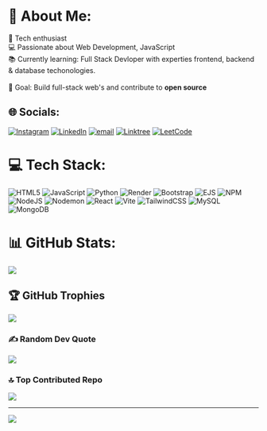# 💫 About Me:
🚀 Tech enthusiast<br>💻 Passionate about Web Development, JavaScript<br>📚 Currently learning: Full Stack Devloper with experties frontend, backend & database techonologies.<br><br>🎯 Goal: Build full-stack web's and contribute to <b>open source</b>


## 🌐 Socials:
[![Instagram](https://img.shields.io/badge/Instagram-%23E4405F.svg?logo=Instagram&logoColor=white)](https://instagram.com/adi_kulkarni_006) [![LinkedIn](https://img.shields.io/badge/LinkedIn-%230077B5.svg?logo=linkedin&logoColor=white)](https://www.linkedin.com/in/advaitkulkarni006/) [![email](https://img.shields.io/badge/Email-D14836?logo=gmail&logoColor=white)](mailto:advaitkulkarni006@gmail.com)
[![Linktree](https://img.shields.io/badge/Linktree-%2328A745.svg?logo=Linktree&logoColor=green)](https://linktr.ee/advaitkulkarni006)
[![LeetCode](https://img.shields.io/badge/LeetCode-%23007ACC.svg?logo=LeetCode&logoColor=yellow)](https://leetcode.com/u/adikulkarni006/)


# 💻 Tech Stack:
![HTML5](https://img.shields.io/badge/html5-%23E34F26.svg?style=for-the-badge&logo=html5&logoColor=white) ![JavaScript](https://img.shields.io/badge/javascript-%23323330.svg?style=for-the-badge&logo=javascript&logoColor=%23F7DF1E) ![Python](https://img.shields.io/badge/python-3670A0?style=for-the-badge&logo=python&logoColor=ffdd54) ![Render](https://img.shields.io/badge/Render-%46E3B7.svg?style=for-the-badge&logo=render&logoColor=white) ![Bootstrap](https://img.shields.io/badge/bootstrap-%238511FA.svg?style=for-the-badge&logo=bootstrap&logoColor=white) ![EJS](https://img.shields.io/badge/ejs-%23B4CA65.svg?style=for-the-badge&logo=ejs&logoColor=black) ![NPM](https://img.shields.io/badge/NPM-%23CB3837.svg?style=for-the-badge&logo=npm&logoColor=white) ![NodeJS](https://img.shields.io/badge/node.js-6DA55F?style=for-the-badge&logo=node.js&logoColor=white) ![Nodemon](https://img.shields.io/badge/NODEMON-%23323330.svg?style=for-the-badge&logo=nodemon&logoColor=%BBDEAD) ![React](https://img.shields.io/badge/react-%2320232a.svg?style=for-the-badge&logo=react&logoColor=%2361DAFB) ![Vite](https://img.shields.io/badge/vite-%23646CFF.svg?style=for-the-badge&logo=vite&logoColor=white) ![TailwindCSS](https://img.shields.io/badge/tailwindcss-%2338B2AC.svg?style=for-the-badge&logo=tailwind-css&logoColor=white) ![MySQL](https://img.shields.io/badge/mysql-4479A1.svg?style=for-the-badge&logo=mysql&logoColor=white) ![MongoDB](https://img.shields.io/badge/MongoDB-%234ea94b.svg?style=for-the-badge&logo=mongodb&logoColor=white)
# 📊 GitHub Stats:
![](https://github-readme-stats.vercel.app/api/top-langs/?username=adikulkarni006&theme=dark&hide_border=false&include_all_commits=true&count_private=true&layout=compact)

## 🏆 GitHub Trophies
![](https://github-profile-trophy.vercel.app/?username=adikulkarni006&theme=radical&no-frame=false&no-bg=true&margin-w=4)

### ✍️ Random Dev Quote
![](https://quotes-github-readme.vercel.app/api?type=horizontal&theme=radical)

### 🔝 Top Contributed Repo
![](https://github-contributor-stats.vercel.app/api?username=adikulkarni006&limit=5&theme=dark&combine_all_yearly_contributions=true)

---
[![](https://visitcount.itsvg.in/api?id=adikulkarni006&icon=0&color=0)](https://visitcount.itsvg.in)
